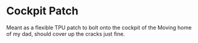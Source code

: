 # Cockpit Patch

Meant as a flexible TPU patch to bolt onto the cockpit of the Moving home of my dad, should cover up the cracks just fine.